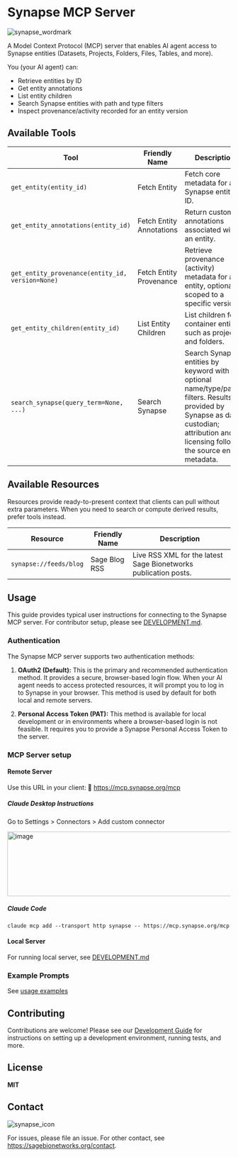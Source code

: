 # Synapse MCP Server

![synapse_wordmark](https://github.com/user-attachments/assets/7baf44ab-1b77-482d-b96f-84d3cb1dbdc9)

A Model Context Protocol (MCP) server that enables AI agent access to Synapse entities (Datasets, Projects, Folders, Files, Tables, and more).

You (your AI agent) can:
- Retrieve entities by ID
- Get entity annotations
- List entity children
- Search Synapse entities with path and type filters
- Inspect provenance/activity recorded for an entity version

## Available Tools

| Tool | Friendly Name | Description |
| --- | --- | --- |
| `get_entity(entity_id)` | Fetch Entity | Fetch core metadata for a Synapse entity by ID. |
| `get_entity_annotations(entity_id)` | Fetch Entity Annotations | Return custom annotations associated with an entity. |
| `get_entity_provenance(entity_id, version=None)` | Fetch Entity Provenance | Retrieve provenance (activity) metadata for an entity, optionally scoped to a specific version. |
| `get_entity_children(entity_id)` | List Entity Children | List children for container entities such as projects and folders. |
| `search_synapse(query_term=None, ...)` | Search Synapse | Search Synapse entities by keyword with optional name/type/parent filters. Results are provided by Synapse as data custodian; attribution and licensing follow the source entity metadata. |

## Available Resources

Resources provide ready-to-present context that clients can pull without extra parameters. When you need to search or compute derived results, prefer tools instead.

| Resource | Friendly Name | Description |
| --- | --- | --- |
| `synapse://feeds/blog` | Sage Blog RSS | Live RSS XML for the latest Sage Bionetworks publication posts. |

## Usage

This guide provides typical user instructions for connecting to the Synapse MCP server. For contributor setup, please see [DEVELOPMENT.md](./DEVELOPMENT.md).

### Authentication

The Synapse MCP server supports two authentication methods:

1.  **OAuth2 (Default):** This is the primary and recommended authentication method. It provides a secure, browser-based login flow. When your AI agent needs to access protected resources, it will prompt you to log in to Synapse in your browser. This method is used by default for both local and remote servers.

2.  **Personal Access Token (PAT):** This method is available for local development or in environments where a browser-based login is not feasible. It requires you to provide a Synapse Personal Access Token to the server.

### MCP Server setup

#### Remote Server

Use this URL in your client:
🔌 https://mcp.synapse.org/mcp

##### Claude Desktop Instructions

Go to Settings > Connectors > Add custom connector

<img width="664" height="146" alt="image" src="https://github.com/user-attachments/assets/fcfe54ba-1c1c-4fa8-9bae-c198cffff6ce" />

##### Claude Code

`claude mcp add --transport http synapse -- https://mcp.synapse.org/mcp`

#### Local Server

For running local server, see [DEVELOPMENT.md](./DEVELOPMENT.md)

### Example Prompts

See [usage examples](./doc/usage.md)

## Contributing

Contributions are welcome! Please see our [Development Guide](./DEVELOPMENT.md) for instructions on setting up a development environment, running tests, and more.

## License

 **MIT**

## Contact

![synapse_icon](https://github.com/user-attachments/assets/b629f426-ae1b-4179-87d2-ac2c73419644)

For issues, please file an issue. For other contact, see https://sagebionetworks.org/contact.

